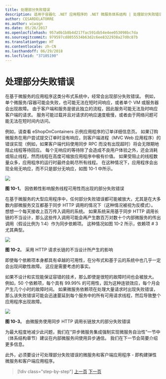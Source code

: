 ```yaml
---
title: 处理部分失败错误
description: 适用于容器化 .NET 应用程序的 .NET 微服务体系结构 | 处理部分失败错误
author: CESARDELATORRE
ms.author: wiwagn
ms.date: 05/26/2017
ms.openlocfilehash: 957a0b1b8b4d217fac591db54e4ee053098bc7da
ms.sourcegitcommit: 979597cd8055534b63d2c6ee8322938a27d0c87b
ms.translationtype: HT
ms.contentlocale: zh-CN
ms.lasthandoff: 06/29/2018
ms.locfileid: "37105190"
---
```

# <a name="handling-partial-failure"></a>处理部分失败错误

在基于微服务的应用程序这类分布式系统中，经常会出现部分失败错误。 例如，单个微服务/容器可能会失败，也可能无法在短时间响应，或者单个 VM 或服务器会出现故障。 由于客户端和服务是彼此独立的流程，因此服务可能无法及时响应客户端的请求。 服务可能过载并且对请求的响应速度极慢，或者由于网络问题可能无法在短时间内访问。

例如，请查看 eShopOnContainers 示例应用程序的订单详细信息页。 如果订购微服务在用户尝试提交订单时没有响应，则客户端进程（MVC Web 应用程序）的错误实现（例如，如果客户端代码使用同步 RPC 而没有出现超时）将会无限期地阻止线程等待回应。 每个无响应的等待除了会造成不良用户体验之外，还会消耗或阻止线程，然而线程在高度可缩放应用程序中极有价值。 如果受阻止的线程数量众多，应用程序的运行时最终会耗尽所有线程。 在这种情况下，应用程序会出现全局无响应，而不只是部分无响应，如图 10-1 中所示。

![](./media/image1.png)

**图 10-1**。 因依赖性影响服务线程可用性而出现的部分失败错误

在基于微服务的大型应用程序中，任何部分失败错误都可能被放大，尤其是在大多数内部微服务交互都基于同步 HTTP 调用的情况下（这种情况被视为反模式）。 想想一个每天接收上百万传入调用的系统。 如果系统采用基于同步 HTTP 调用长链的不当设计，那么这些传入调用可能会再产生数百万对数十个内部微服务的传出调用（假设比例为 1:4）作为同步依赖项。 这种情况如图 10-2 所示，依赖项 \# 3 尤其典型。

![](./media/image2.png)

**图 10-2**。 采用 HTTP 请求长链的不当设计所产生的影响

即使每个依赖项本身都具有卓越的可用性，在分布式和基于云的系统中也几乎一定会出现间歇性故障。 这应是需要考虑的事实。

如果不设计和实现能保证容错的技术，那么即使是很短的故障时间也会被放大。 例如，50 个依赖项，每个具有 99.99% 的可用性，因为这种连锁效应，每个月会产生几个小时的故障时间。 如果微服务依赖项在处理大量请求时出现失败错误，那么该失败错误可能会迅速蔓延到每个服务中的所有可用请求线程，然后导致整个应用程序出现故障。

![](./media/image3.png)

**图 10-3**。 由微服务使用同步 HTTP 调用长链放大的部分失败错误

为最大程度地减少此问题，我们在“异步微服务集成强制实现微服务自治性”一节中（体系结构章节）建议在内部微服务间使用异步通信。 我们在下一节会简要介绍更多信息。

此外，必须要设计可处理部分失败错误的微服务和客户端应用程序 - 即构建弹性微服务和客户端应用程序。


>[!div class="step-by-step"]
[上一页](index.md)
[下一页](partial-failure-strategies.md)

